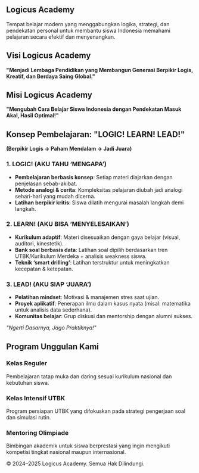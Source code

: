 <body>
<section class="hero">
    <div class="container">
      <h1>Logicus Academy</h1>
      <p>Tempat belajar modern yang menggabungkan logika, strategi, dan pendekatan personal untuk membantu siswa Indonesia memahami pelajaran secara efektif dan menyenangkan.</p>
    </div>
</section>  <section id="about" class="about">
    <div class="container">
      <h2>Visi Logicus Academy</h2>
      <p><strong>"Menjadi Lembaga Pendidikan yang Membangun Generasi Berpikir Logis, Kreatif, dan Berdaya Saing Global."</strong></p><h2>Misi Logicus Academy</h2>
  <p><strong>"Mengubah Cara Belajar Siswa Indonesia dengan Pendekatan Masuk Akal, Hasil Optimal!"</strong></p>

  <h2>Konsep Pembelajaran: "LOGIC! LEARN! LEAD!"</h2>
  <p><strong>(Berpikir Logis → Paham Mendalam → Jadi Juara)</strong></p>

  <div class="learning-phases">
    <h3>1. LOGIC! (AKU TAHU ‘MENGAPA’)</h3>
    <ul>
      <li><strong>Pembelajaran berbasis konsep</strong>: Setiap materi diajarkan dengan penjelasan sebab-akibat.</li>
      <li><strong>Metode analogi & cerita</strong>: Kompleksitas pelajaran diubah jadi analogi sehari-hari yang mudah dicerna.</li>
      <li><strong>Latihan berpikir kritis</strong>: Siswa dilatih mengurai masalah langkah demi langkah.</li>
    </ul>
    <h3>2. LEARN! (AKU BISA ‘MENYELESAIKAN’)</h3>
    <ul>
      <li><strong>Kurikulum adaptif</strong>: Materi disesuaikan dengan gaya belajar (visual, auditori, kinestetik).</li>
      <li><strong>Bank soal berbasis data</strong>: Latihan soal dipilih berdasarkan tren UTBK/Kurikulum Merdeka + analisis weakness siswa.</li>
      <li><strong>Teknik ‘smart drilling’</strong>: Latihan terstruktur untuk meningkatkan kecepatan & ketepatan.</li>
    </ul>
    <h3>3. LEAD! (AKU SIAP ‘JUARA’)</h3>
    <ul>
      <li><strong>Pelatihan mindset</strong>: Motivasi & manajemen stres saat ujian.</li>
      <li><strong>Proyek aplikatif</strong>: Penerapan ilmu dalam kasus nyata (misal: matematika untuk analisis data sederhana).</li>
      <li><strong>Komunitas belajar</strong>: Grup diskusi dan mentorship dengan alumni sukses.</li>
    </ul>
    <p><em>"Ngerti Dasarnya, Jago Praktiknya!"</em></p>
  </div>
</div>

  </section>  <section id="program" class="program">
    <div class="container">
      <h2>Program Unggulan Kami</h2>
      <div class="program-cards">
        <div class="card">
          <h3>Kelas Reguler</h3>
          <p>Pembelajaran tatap muka dan daring sesuai kurikulum nasional dan kebutuhan siswa.</p>
        </div>
        <div class="card">
          <h3>Kelas Intensif UTBK</h3>
          <p>Program persiapan UTBK yang difokuskan pada strategi pengerjaan soal dan simulasi rutin.</p>
        </div>
        <div class="card">
          <h3>Mentoring Olimpiade</h3>
          <p>Bimbingan akademik untuk siswa berprestasi yang ingin mengikuti kompetisi tingkat nasional maupun internasional.</p>
        </div>
      </div>
    </div>
  </section>
  <footer>
    <div class="container">
      <p>&copy; 2024–2025 Logicus Academy. Semua Hak Dilindungi.</p>
    </div>
  </footer>
</body>
